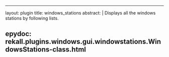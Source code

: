 
---
layout: plugin
title: windows_stations
abstract: |
    Displays all the windows stations by following lists.

epydoc: rekall.plugins.windows.gui.windowstations.WindowsStations-class.html
---

